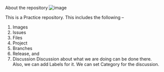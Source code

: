 About the repository
                                                        ![image](https://user-images.githubusercontent.com/110473966/186378993-3fd50d07-65e0-412a-ab09-daee1aa9e8a0.png)



This is a Practice repository.
This includes the following –
1.	Images
2.	Issues
3.	Files
4.	Project
5.	Branches
6.	Release, and 
7.	Discussion
Discussion about what we are doing can be done there. Also, we can add Labels for it. We can set Category for the discussion.
